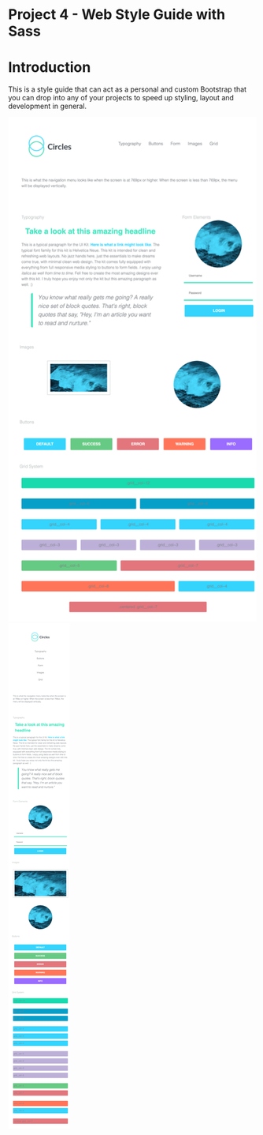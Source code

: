 Project 4 - Web Style Guide with Sass
=========

# Introduction
This is a style guide that can act as a personal and custom Bootstrap that you can drop into any of your projects to speed up styling, layout and development in general.

![Web Style Guide Desktop](/images/screen-1.png)
![Web Style Guide Mobile](/images/screen-2.png)